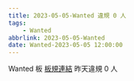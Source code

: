 ```yaml
---
title: 2023-05-05-Wanted 違規 0 人
tags:
    - Wanted
abbrlink: 2023-05-05-Wanted
date: Wanted-2023-05-05 12:00:00
---
```

Wanted 板 [板規連結](https://www.ptt.cc/bbs/Wanted/M.1608829773.A.D3B.html)
昨天違規 0 人
